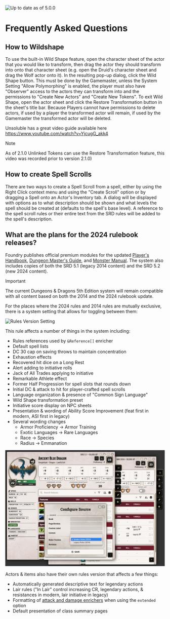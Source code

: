 ![Up to date as of 5.0.0](https://img.shields.io/static/v1?label=dnd5e&message=5.0.0&color=informational)

# Frequently Asked Questions

## How to Wildshape
To use the built-in Wild Shape feature, open the character sheet of the actor that you would like to transform, then drag the actor they should transform into onto that character sheet (e.g. open the Druid's character sheet and drag the Wolf actor onto it). In the resulting pop-up dialog, click the Wild Shape button. This must be done by the Gamemaster, unless the System Setting "Allow Polymorphing" is enabled, the player must also have "Observer" access to the actors they can transform into and the permissions to "Create New Actors" and "Create New Tokens". To exit Wild Shape, open the actor sheet and click the Restore Transformation button in the sheet's title bar. Because Players cannot have permissions to delete actors, if used by a player the transformed actor will remain, if used by the Gamemaster the transformed actor will be deleted.

Unsoluble has a great video guide available here https://www.youtube.com/watch?v=YjcugG_akk4

> [!NOTE]
> As of 2.1.0 Unlinked Tokens can use the Restore Transformation feature, this video was recorded prior to version 2.1.0)

## How to create Spell Scrolls
There are two ways to create a Spell Scroll from a spell, either by using the Right Click context menu and using the "Create Scroll" option or by dragging a Spell onto an Actor's Inventory tab. A dialog will be displayed with options as to what description should be shown and what levels the spell should be created at (defaults to the spell's base level). A reference to the spell scroll rules or their entire text from the SRD rules will be added to the spell's description.

## What are the plans for the 2024 rulebook releases?
Foundry publishes official premium modules for the updated [Player's Handbook](http://foundryvtt.com/packages/dnd-players-handbook), [Dungeon Master's Guide](https://foundryvtt.com/packages/dnd-dungeon-masters-guide), and [Monster Manual](https://foundryvtt.com/packages/dnd-monster-manual). The system also includes copies of both the SRD 5.1 (legacy 2014 content) and the SRD 5.2 (new 2024 content).

> [!IMPORTANT]
> The current Dungeons & Dragons 5th Edition system will remain compatible with all content based on both the 2014 and the 2024 rulebook update.

For the places where the 2024 rules and 2014 rules are mutually exclusive, there is a system setting that allows for toggling between them:

![Rules Version Setting](https://raw.githubusercontent.com/foundryvtt/dnd5e/publish-wiki/wiki/images/settings/rules-version.jpg)

This rule affects a number of things in the system including:
 - Rules references used by `&Reference[]` enricher
 - Default spell lists
 - DC 30 cap on saving throws to maintain concentration
 - Exhaustion effects
 - Recovered hit dice on a Long Rest
 - Alert adding to initiative rolls
 - Jack of All Trades applying to initiative
 - Remarkable Athlete effect
 - Former Half Progression for spell slots that rounds down
 - Initial DC & attack to hit for player-crafted spell scrolls
 - Language organization & presence of "Common Sign Language"
 - Wild Shape transformation preset
 - Initiative score display on NPC sheets
 - Presentation & wording of Ability Score Improvement (feat first in modern, ASI first in legacy)
 - Several wording changes
   - Armor Proficiency -> Armor Training
   - Exotic Languages -> Rare Languages
   - Race -> Species
   - Radius -> Emmanation

![NPC Rules Version](https://raw.githubusercontent.com/foundryvtt/dnd5e/publish-wiki/wiki/images/settings/npc-rules-version.jpg)

Actors & items also have their own rules version that affects a few things:
 - Automatically generated descriptive text for legendary actions
 - Lair rules ("In Lair" control increasing CR, legendary actions, & resistances in modern, lair initiative in legacy)
 - Formatting of [attack and damage enrichers](Enrichers.md) when using the `extended` option
 - Default presentation of class summary pages
